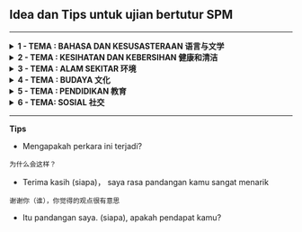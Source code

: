## Idea dan Tips untuk ujian bertutur SPM

---

<details>
    <summary> <b>1 - TEMA : BAHASA DAN KESUSASTERAAN 语言与文学 </b></summary>

> Karya sastera semakin kurang diminati oleh generasi kini sedangkan karya tersebut membawa banyak faedah kepada pembaca.
> Jelaskan.

`这一代人对于文学作品越来越不感兴趣然而这些作品给阅读者带来很多好处。`

---

**Idea**

- **[Punca]** Berbanding dengan karya sastera, media digital lebih popular dalam kalangan orang generasi kini
- **[Langkah]** Karya sastera membawa banyak faedah kepada pembaca, seperti
  - Pembangunan bahasa: karya sastera membantu pembaca memperkaya bahasa mereka dan menambahkan kosa kata baru.
  - Peningkatan emosi: Karya sastera dapat membantu membangunkan dan memperkaya emosi pembaca melalui kesan emosional yang dibawa oleh karya tersebut.
  - Peningkatan kreativiti: Karya sastera membantu pembaca membangunkan dan meningkatkan kreativiti mereka melalui imajinasi dan pemikiran yang dibangunkan melalui karya tersebut.

---

**Kosa Kata**

- Kesusasteraan `文学`
- Kalangan `圈子`
- Karya `作品`
- Karya sastera `文学作品`
- Berbanding `相比`
- Kosa kata `词汇`
- Semakin `越来越`
- Sendangkan `然而`
- Diminati `感兴趣`

---

</details>

<details>
    <summary> <b>2  - TEMA : KESIHATAN DAN KEBERSIHAN 健康和清洁</b></summary>

> Kesihatan ialah nikmat dan harta yang bernilai kepada manusia. Oleh itu, pelbagai usaha perlu dilaksanakan bagi membudayakan amalan gaya hidup sihat.
> Bincangkan.

`健康是对人类非常宝贵的祝福和财产。所以各种我们必须做出各种努力来培养健康生活的方式。`

**Idea**

- **[Langkah]** Beberapa cara untuk memastikan gaya hidup sihat antaranya:
  - Senaman setiap hari: Membuat aktiviti fizikal selalunya seperti berjoging, berlari, berbasikal, atau badminton akan membantu menjaga kesihatan dan mempertingkatkan fungsi tubuh.
  - Makan secara sihat: Menjaga diet dengan memakan makanan berkhasiat dan menghindari makanan berlemak dan bergula akan membantu menjaga kesihatan dan mengelakkan masalah kesihatan seperti obesiti dan penyakit
  - Tidur berawal dan bangun berawal: Tidur yang cukup dan berkualiti adalah penting untuk menumpukan perhatian lebih baik di sekolah atau kerja pada siang hari

---

**Kosa Kata**

- Nikmat dan harta `祝福和财产`
- Usaha `努力`
- Membudayakan `培养`
- Amalan gaya hidup sihat `健康的生活方式`
- Mempertingkatkan `提高`
- Tubuh `身体`
- Menghindari `避免`
- Mengelakkan `避免`
- Perhatian `注意力`
- Siang hari `白天`

---

</details>

<details>
    <summary> <b>3  - TEMA : ALAM SEKITAR 环境</b></summary>

> Pencemaran alam sekitar di negara kita semakin serius dan mendatangkan kesan negatif kepada kehidupan manusia.
> Bincangkan.

`我们国家的环境污染越问题来越严重并对人类生活带来了负面影响。`

---

**Idea**

- **[Kesan]** Pencemaran alam sekitar semakin menjadi isu yang serius dan memberikan kesan negatif yang besar terhadap kehidupan manusia. Beberapa faktor yang menyebabkan pencemaran alam sekitar antaranya:
  - Aktiviti industri: Industri besar dan kilang mengeluarkan gas berbahaya dan bahan pencemar ke udara dan air yang menyebabkan pencemaran udara atau air.
  - Pembakaran hutan: Pembakaran hutan untuk membuka tanah bagi pertanian atau perumahan menyebabkan pencemaran udara dan merosakkan ekosistem hutan.
  - Pembuangan bahan kimia: Pembuangan bahan kimia yang tidak dikawal dan tidak dinapis akan menyebabkan pencemaran air dan tanah, begitu juga membahayakan hidupan seperti manusia atau apa-apa haiwan yang tinggal di kalangan itu.

---

**Kosa Kata**

- Terhadap `针对`
- Pembakaran `燃烧`
- Dikawal `控制`
- Dinapis `过滤`
- Begitu juga `以及`

---

</details>

<details>
    <summary> <b>4  - TEMA :  BUDAYA 文化</b></summary>

> Permainan tradisional semakin dipinggirkan oleh masyarakat Malaysia. Oleh hal yang demikian, pelbagai usaha untuk menyuburkan permainan tradisonal perlu dipertingkatkan.
> Bincangkan.

`传统游戏逐渐被马来西亚社会边缘化。正因如此，培育传统游戏的各项工作有待提高。`

---

**Idea**

- **[Langkah]** Pelbagai usaha perlu dilaksanakan bagi membudayakan dan menyuburkan permainan tradisional di kalangan masyarakat. Ini boleh dilakukan dengan cara:
  - Menyambutkan perayaan kebangsaan seperti Hari Raya, Chinese New Year, Deepavali dan sebagainya di sekolah atau dewan komuniti, serta menganjurkan aktiviti permainan tradisional.
  - Mengajar anak-anak yang muda sejarah permainan tradisional bagi meningkatkan pengetahuan dan kesedaran masyarakat tentang pentingnya permainan tradisional sebagai warisan budaya dan tradisi negara
  - Mengajar kanak-kanak cara permainan tradisional di sekolah bagi memastikan pengetahuan tentang permainan tradisional dapat mewariskan kepada generasi kemudaan

---

**Kosa Kata**

- Menyuburkan `施肥`
- Menyambutkan `迎接，庆祝`
- Perayaan `节日`
- Menganjurkan `组织`
- Kesedaran `意识`
- Mewariskan `传`

---

</details>

<details>
    <summary> <b>5 - TEMA :  PENDIDIKAN 教育</b></summary>

> Isu kemalangan jalan raya sukar untuk diatasi, namun kerajaan perlu mengambil langkah yang efektif bagi mengurangkan kadar kemalangan jalan raya.
> Ulaskan pernyataan tersebut.

`道路交通事故难以克服，但政府必须采取有效的方法位于减少交通事故率。`

---

**Idea**

---

**Kosa Kata**

---

</details>

<details>
    <summary> <b>6 - TEMA: SOSIAL 社交</b></summary>
    
> Semangat kejiranan kian luntur dalam norma masyarakat kini. Masalah ini tidak boleh dipandangsepi kerana semangat ini mendatangkan pelbagai kebaikan dalam pembangunan Keluarga Malaysia.
Ulaskan pernyataan tersebut.

`邻里精神在当今社会的规范中正在消退。 这个问题不容忽视，因为这种精神为马来西亚家庭的发展带来许多好处`
Menyambutkan perayaan kebangsaan seperti

---

**Idea**

---

**Kosa Kata**

</details>

---

**Tips**

- Mengapakah perkara ini terjadi?

`为什么会这样？`

- Terima kasih (siapa)， saya rasa pandangan kamu sangat menarik

`谢谢你（谁），你觉得的观点很有意思`

- Itu pandangan saya. (siapa), apakah pendapat kamu?
